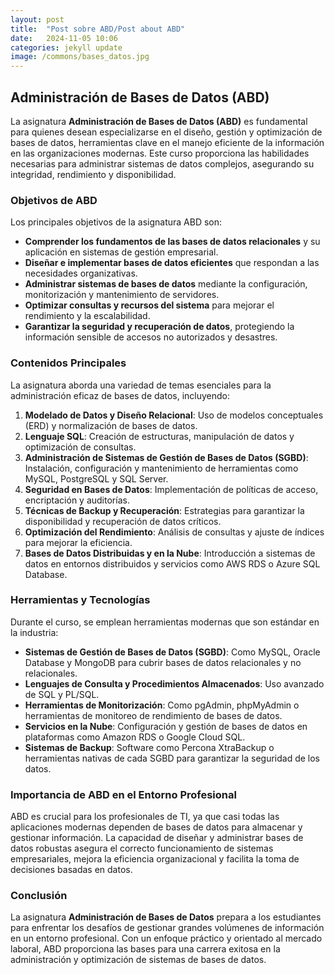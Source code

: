 ```yaml
---
layout: post
title:  "Post sobre ABD/Post about ABD"
date:   2024-11-05 10:06
categories: jekyll update
image: /commons/bases_datos.jpg
---
```


## Administración de Bases de Datos (ABD)

La asignatura **Administración de Bases de Datos (ABD)** es fundamental para quienes desean especializarse en el diseño, gestión y optimización de bases de datos, herramientas clave en el manejo eficiente de la información en las organizaciones modernas. Este curso proporciona las habilidades necesarias para administrar sistemas de datos complejos, asegurando su integridad, rendimiento y disponibilidad.

### Objetivos de ABD

Los principales objetivos de la asignatura ABD son:

- **Comprender los fundamentos de las bases de datos relacionales** y su aplicación en sistemas de gestión empresarial.
- **Diseñar e implementar bases de datos eficientes** que respondan a las necesidades organizativas.
- **Administrar sistemas de bases de datos** mediante la configuración, monitorización y mantenimiento de servidores.
- **Optimizar consultas y recursos del sistema** para mejorar el rendimiento y la escalabilidad.
- **Garantizar la seguridad y recuperación de datos**, protegiendo la información sensible de accesos no autorizados y desastres.

### Contenidos Principales

La asignatura aborda una variedad de temas esenciales para la administración eficaz de bases de datos, incluyendo:

1. **Modelado de Datos y Diseño Relacional**: Uso de modelos conceptuales (ERD) y normalización de bases de datos.
2. **Lenguaje SQL**: Creación de estructuras, manipulación de datos y optimización de consultas.
3. **Administración de Sistemas de Gestión de Bases de Datos (SGBD)**: Instalación, configuración y mantenimiento de herramientas como MySQL, PostgreSQL y SQL Server.
4. **Seguridad en Bases de Datos**: Implementación de políticas de acceso, encriptación y auditorías.
5. **Técnicas de Backup y Recuperación**: Estrategias para garantizar la disponibilidad y recuperación de datos críticos.
6. **Optimización del Rendimiento**: Análisis de consultas y ajuste de índices para mejorar la eficiencia.
7. **Bases de Datos Distribuidas y en la Nube**: Introducción a sistemas de datos en entornos distribuidos y servicios como AWS RDS o Azure SQL Database.

### Herramientas y Tecnologías

Durante el curso, se emplean herramientas modernas que son estándar en la industria:

- **Sistemas de Gestión de Bases de Datos (SGBD)**: Como MySQL, Oracle Database y MongoDB para cubrir bases de datos relacionales y no relacionales.
- **Lenguajes de Consulta y Procedimientos Almacenados**: Uso avanzado de SQL y PL/SQL.
- **Herramientas de Monitorización**: Como pgAdmin, phpMyAdmin o herramientas de monitoreo de rendimiento de bases de datos.
- **Servicios en la Nube**: Configuración y gestión de bases de datos en plataformas como Amazon RDS o Google Cloud SQL.
- **Sistemas de Backup**: Software como Percona XtraBackup o herramientas nativas de cada SGBD para garantizar la seguridad de los datos.

### Importancia de ABD en el Entorno Profesional

ABD es crucial para los profesionales de TI, ya que casi todas las aplicaciones modernas dependen de bases de datos para almacenar y gestionar información. La capacidad de diseñar y administrar bases de datos robustas asegura el correcto funcionamiento de sistemas empresariales, mejora la eficiencia organizacional y facilita la toma de decisiones basadas en datos.

### Conclusión

La asignatura **Administración de Bases de Datos** prepara a los estudiantes para enfrentar los desafíos de gestionar grandes volúmenes de información en un entorno profesional. Con un enfoque práctico y orientado al mercado laboral, ABD proporciona las bases para una carrera exitosa en la administración y optimización de sistemas de bases de datos.
